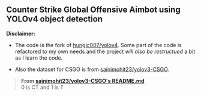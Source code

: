 ## Counter Strike Global Offensive Aimbot using YOLOv4 object detection

**Disclaimer:** 
- The code is the fork of [hunglc007/yolov4](https://github.com/hunglc007/tensorflow-yolov4-tflite).
Some part of the code is refactored to my own needs and the project *will also be restructued* a bit as I learn the code.

- Also the dataset for CSGO is from [sainimohit23/yolov3-CSGO](https://github.com/sainimohit23/YOLOv3-Counter-Strike-Global-Offensive).


> **From [sainimohit23/yolov3-CSGO's README.md](https://github.com/sainimohit23/YOLOv3-Counter-Strike-Global-Offensive)**  
> 0 is CT and 1 is T

